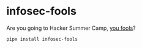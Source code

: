# infosec-fools
Are you going to Hacker Summer Camp, [you fools](https://twitter.com/kim_crawley/status/1539701262802878467)?

`pipx install infosec-fools`
